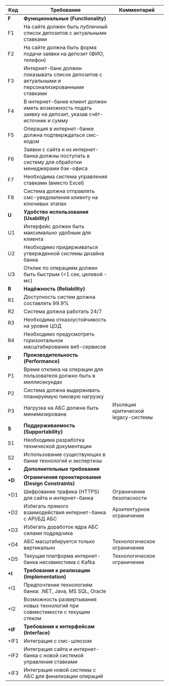 | Код | Требование | Комментарий |
|-----|------------|-------------|
| **F** | **Функциональные (Functionality)** | |
| F1 | На сайте должен быть публичный список депозитов с актуальными ставками | |
| F2 | На сайте должна быть форма подачи заявки на депозит (ФИО, телефон) | |
| F3 | Интернет-банк должен показывать список депозитов с актуальными и персонализированными ставками |  |
| F4 | В интернет-банке клиент должен иметь возможность подать заявку на депозит, указав счёт-источник и сумму |  |
| F5 | Операция в интернет-банке должна подтверждаться смс-кодом |  |
| F6 | Заявки с сайта и из интернет-банка должны поступать в систему для обработки менеджерами бэк-офиса |  |
| F7 | Необходима система управления ставками (вместо Excel) |  |
| F8 | Система должна отправлять смс-уведомления клиенту на ключевых этапах |  |
| **U** | **Удобство использования (Usability)** | |
| U1 | Интерфейс должен быть максимально удобным для клиента |  |
| U2 | Необходимо придерживаться утвержденной системы дизайна банка |  |
| U3 | Отклик по операциям должен быть быстрым (<1 сек, целевой - мс) |  |
| **R** | **Надёжность (Reliability)** | |
| R1 | Доступность систем должна составлять 99.9% |  |
| R2 | Система должна работать 24/7 |  |
| R3 | Необходима отказоустойчивость на уровне ЦОД |  |
| R4 | Необходимо предусмотреть горизонтальное масштабирование веб-сервисов |  |
| **P** | **Производительность (Performance)** | |
| P1 | Время отклика на операции для пользователя должно быть в миллисекундах |  |
| P2 | Система должна выдерживать планируемую пиковую нагрузку |  |
| P3 | Нагрузка на АБС должна быть минимизирована | Изоляция критической legacy-системы |
| **S** | **Поддерживаемость (Supportability)** | |
| S1 | Необходима разработка технической документации |  |
| S2 | Использование существующих в банке технологий и экспертизы |  |
| **+** | **Дополнительные требования** | |
| **+D** | **Ограничения проектирования (Design Constraints)** | |
| +D1 | Шифрование трафика (HTTPS) для сайта и интернет-банка | Ограничение безопасности |
| +D2 | Избегать прямого взаимодействия интернет-банка с API/БД АБС | Архитектурное ограничение |
| +D3 | Избегать доработок ядра АБС силами подрядчика |  |
| +D4 | АБС масштабируется только вертикально | Технологическое ограничение |
| +D5 | Текущая платформа интернет-банка несовместима с Kafka | Технологическое ограничение |
| **+I** | **Требования к реализации (Implementation)** | |
| +I1 | Предпочтение технологиям банка: .NET, Java, MS SQL, Oracle |  |
| +I2 | Возможность развертывания новых технологий при совместимости с текущим стеком |  |
| **+IF** | **Требования к интерфейсам (Interface)** | |
| +IF1 | Интеграция с смс-шлюзом  |  |
| +IF2 | Интеграция сайта и интернет-банка с новой системой управления ставками |  |
| +IF3 | Интеграция новой системы с АБС для финализации операций |  |
